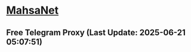 
# [MahsaNet](https://t.me/mahsa_net)
## Free Telegram Proxy (Last Update: 2025-06-21 05:07:51)

    